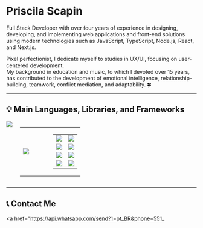 # Priscila Scapin  

Full Stack Developer with over four years of experience in designing, developing, and implementing web applications and front-end solutions using modern technologies such as JavaScript, TypeScript, Node.js, React, and Next.js.  

Pixel perfectionist, I dedicate myself to studies in UX/UI, focusing on user-centered development.  
My background in education and music, to which I devoted over 15 years, has contributed to the development of emotional intelligence, relationship-building, teamwork, conflict mediation, and adaptability. 🍀  

---

## :bulb: Main Languages, Libraries, and Frameworks 

<div style="display: flex; align-items: flex-start; justify-content: space-between; gap: 20px;">

  <div style="flex: 1;">
    <img src="https://github-readme-stats.vercel.app/api/top-langs/?username=Priscila-Scapin&layout=compact&theme=radical" />
  </div>

 <table>
<tr>
<td width="50%">
  
<img src="https://github-readme-stats.vercel.app/api/top-langs/?username=Priscila-Scapin&layout=compact&theme=radical" />

</td>
<td width="50%">
  
<table>
  <tr>
    <td><img src="https://img.shields.io/badge/JavaScript-F7DF1E?style=for-the-badge&logo=javascript&logoColor=black"/></td>
    <td><img src="https://img.shields.io/badge/React-20232A?style=for-the-badge&logo=react&logoColor=61DAFB"/></td>
  </tr>
  <tr>
    <td><img src="https://img.shields.io/badge/Next.js-000000?style=for-the-badge&logo=nextdotjs&logoColor=white"/></td>
    <td><img src="https://img.shields.io/badge/GraphQL-E10098?style=for-the-badge&logo=graphql&logoColor=white"/></td>
  </tr>
  <tr>
    <td><img src="https://img.shields.io/badge/Bootstrap-563D7C?style=for-the-badge&logo=bootstrap&logoColor=white"/></td>
    <td><img src="https://img.shields.io/badge/CSS3-1572B6?style=for-the-badge&logo=css3&logoColor=white"/></td>
  </tr>
  <tr>
    <td><img src="https://img.shields.io/badge/Node.js-339933?style=for-the-badge&logo=node.js&logoColor=white"/></td>
    <td><img src="https://img.shields.io/badge/Styled--Components-DB7093?style=for-the-badge&logo=styled-components&logoColor=white"/></td>
  </tr>
</table>
  
</td>
</tr>
</table>
</div>

---

## 📞 Contact Me  

<a href="https://api.whatsapp.com/send?1=pt_BR&phone=551_
